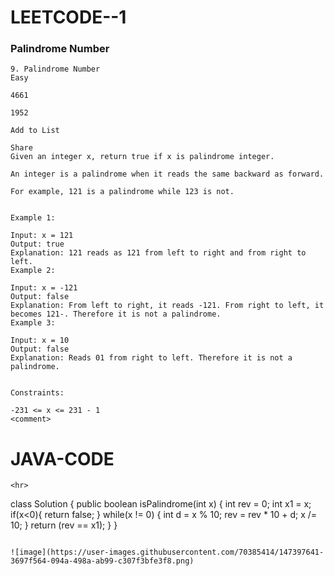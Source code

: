 # LEETCODE--1

### Palindrome Number
```
9. Palindrome Number
Easy

4661

1952

Add to List

Share
Given an integer x, return true if x is palindrome integer.

An integer is a palindrome when it reads the same backward as forward.

For example, 121 is a palindrome while 123 is not.
 

Example 1:

Input: x = 121
Output: true
Explanation: 121 reads as 121 from left to right and from right to left.
Example 2:

Input: x = -121
Output: false
Explanation: From left to right, it reads -121. From right to left, it becomes 121-. Therefore it is not a palindrome.
Example 3:

Input: x = 10
Output: false
Explanation: Reads 01 from right to left. Therefore it is not a palindrome.
 

Constraints:

-231 <= x <= 231 - 1
<comment>
```
# JAVA-CODE
```
<hr>

```
class Solution {
    public boolean isPalindrome(int x) {
       int rev = 0;
        int x1 = x;
        if(x<0){
            return false;
        }
        while(x != 0)
        {
        int d = x % 10;
        rev = rev * 10 + d;
        x /= 10;
                           }
        return (rev == x1);
        }
}
```             

![image](https://user-images.githubusercontent.com/70385414/147397641-3697f564-094a-498a-ab99-c307f3bfe3f8.png)
